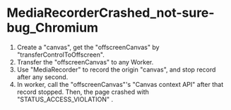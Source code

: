 # MediaRecorderCrashed_not-sure-bug_Chromium
1. Create a "canvas", get the "offscreenCanvas" by "transferControlToOffscreen".
2. Transfer the "offscreenCanvas" to any Worker.
3. Use "MediaRecorder" to record the origin "canvas", and stop record after any second.
4. In worker, call the "offscreenCanvas"'s "Canvas context API" after that record stopped. Then, the page crashed with "STATUS_ACCESS_VIOLATION" .

